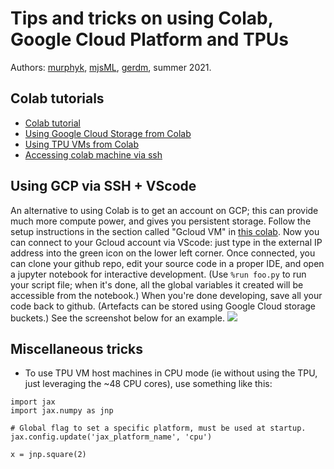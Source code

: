 # Tips and tricks on using Colab, Google Cloud Platform and TPUs

Authors: [murphyk](https://github.com/murphyk), [mjsML](https://github.com/mjsML), [gerdm](https://github.com/gerdm), summer  2021.

## Colab tutorials 

* [Colab tutorial](https://colab.research.google.com/github/probml/probml-notebooks/blob/main/notebooks/colab_intro.ipynb)
* [Using Google Cloud Storage from Colab](https://colab.research.google.com/github/probml/probml-notebooks/blob/main/notebooks/GCS_demo_v2.ipynb)
* [Using TPU VMs from Colab](https://colab.research.google.com/github/probml/probml-notebooks/blob/main/notebooks/tpu_colab_tutorial.ipynb)
* [Accessing colab machine via ssh](https://colab.research.google.com/github/probml/probml-notebooks/blob/main/notebooks/ssh_tunnels_and_how_to_dig_them.ipynb)


## Using GCP via SSH + VScode

An alternative to using Colab is to get an account on GCP; this can provide much more compute power, and gives you persistent storage.
Follow the setup instructions in the section called "Gcloud VM" in [this colab](https://colab.research.google.com/github/probml/probml-notebooks/blob/main/notebooks/ssh_tunnels_and_how_to_dig_them.ipynb#scrollTo=TLtWT8vn-Eyh). Now you can connect to your Gcloud account via VScode:
just type in the external IP address into the green icon on the lower left corner. Once connected, you can clone your github repo, edit your source code in a proper IDE, and open a jupyter notebook for interactive development. (Use `%run foo.py` to run your script file; when it's done, all the global variables it created will be accessible from the notebook.) When you're done developing, save all your code back to github. (Artefacts can be stored using Google Cloud storage buckets.)
See the screenshot below for an example.
![](https://github.com/probml/probml-notebooks/raw/main/images/vscode-ssh.png)


## Miscellaneous tricks

- To use TPU VM host machines in CPU mode (ie without using the TPU, just leveraging the ~48 CPU cores), use something like this:
```
import jax
import jax.numpy as jnp

# Global flag to set a specific platform, must be used at startup.
jax.config.update('jax_platform_name', 'cpu')

x = jnp.square(2)
```
